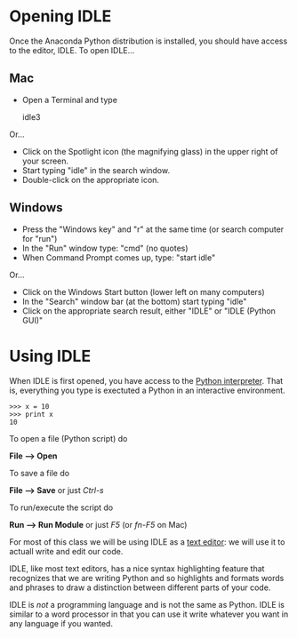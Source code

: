 # Opening IDLE

Once the Anaconda Python distribution is installed, you should have access to the editor, IDLE. To open IDLE...

## Mac
* Open a Terminal and type

    idle3

Or...

* Click on the Spotlight icon (the magnifying glass) in the upper right of your screen. 
* Start typing "idle" in the search window. 
* Double-click on the appropriate icon. 

## Windows

* Press the "Windows key" and "r" at the same time (or search computer for "run")
* In the "Run" window type: "cmd" (no quotes)
* When Command Prompt comes up, type: "start idle"

Or...

* Click on the Windows Start button (lower left on many computers)
* In the "Search" window bar (at the bottom) start typing "idle"
* Click on the appropriate search result, either "IDLE" or "IDLE (Python GUI)"


# Using IDLE 

When IDLE is first opened, you have access to the [Python interpreter](https://docs.python.org/2/tutorial/interpreter.html).
That is, everything you type is exectuted a Python in an interactive environment. 
```
>>> x = 10
>>> print x
10
```

To open a file (Python script) do

**File --> Open**

To save a file do

**File --> Save** or just *Ctrl-s*

To run/execute the script do

**Run --> Run Module** or just *F5* (or *fn-F5* on Mac)

For most of this class we will be using IDLE as a [text editor](https://en.wikipedia.org/wiki/Text_editor): we will use it to actuall write and edit our code. 

IDLE, like most text editors, has a nice syntax highlighting feature that recognizes that we are writing Python and so highlights and formats words and phrases to draw a distinction between different parts of your code. 

IDLE is *not* a programming language and is not the same as Python. IDLE is similar to a word processor in that you can use it write whatever you want in any language if you wanted. 
